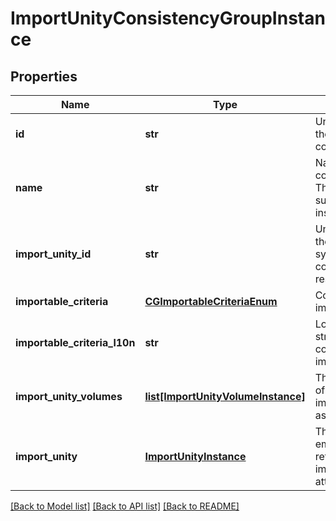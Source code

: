 # ImportUnityConsistencyGroupInstance

## Properties
Name | Type | Description | Notes
------------ | ------------- | ------------- | -------------
**id** | **str** | Unique identifier of the Unity consistency group. | [optional] 
**name** | **str** | Name of the consistency group.  This property supports case-insensitive filtering. | [optional] 
**import_unity_id** | **str** | Unique identifier of the Unity storage system where the consistency group resides. | [optional] 
**importable_criteria** | [**CGImportableCriteriaEnum**](CGImportableCriteriaEnum.md) | Consistency group import criteria. | [optional] 
**importable_criteria_l10n** | **str** | Localized message string corresponding to importable_criteria | [optional] 
**import_unity_volumes** | [**list[ImportUnityVolumeInstance]**](ImportUnityVolumeInstance.md) | This is the inverse of the resource type import_unity_volume association. | [optional] 
**import_unity** | [**ImportUnityInstance**](ImportUnityInstance.md) | This is the embeddable reference form of import_unity_id attribute. | [optional] 

[[Back to Model list]](../README.md#documentation-for-models) [[Back to API list]](../README.md#documentation-for-api-endpoints) [[Back to README]](../README.md)


